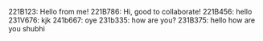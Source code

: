 
221B123: Hello from me!
221B786: Hi, good to collaborate!
221B456: hello
231V676: kjk
241b667: oye
231b335: how are you?
231B375: hello how are you shubhi
